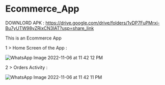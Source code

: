 # Ecommerce_App

DOWNLORD APK : https://drive.google.com/drive/folders/1vDP7FuPMrxi-Bu7yUTW98yZRixCN3lAT?usp=share_link

This is an Ecommerce App 

1 > Home Screen of the App : 

![WhatsApp Image 2022-11-06 at 11 42 12 PM](https://user-images.githubusercontent.com/103873587/200187759-832bc1d5-e578-4672-bb22-5afc81a8a86b.jpeg)

2 > Orders Activity :

![WhatsApp Image 2022-11-06 at 11 42 11 PM](https://user-images.githubusercontent.com/103873587/200187775-881014cb-4bfc-4d7e-84f4-5a41d15babce.jpeg)
